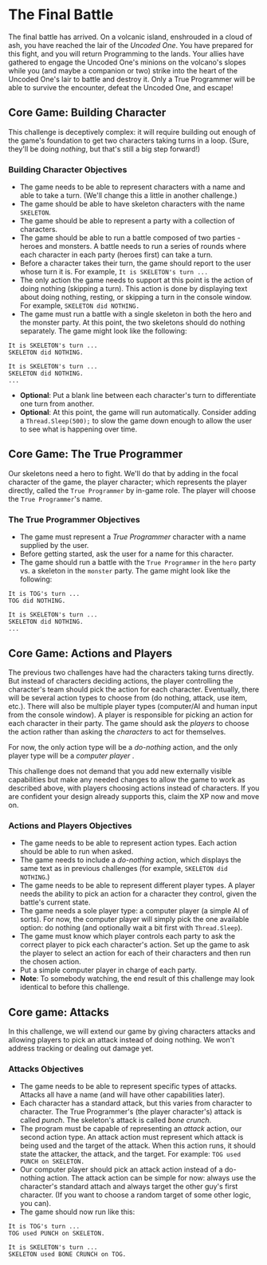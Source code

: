 # The Final Battle

The final battle has arrived. On a volcanic island, enshrouded in a cloud of ash, you have reached the lair of the *Uncoded One*. You have prepared for this fight, and you will return Programming to the lands. Your allies have gathered to engage the Uncoded One's minions on the volcano's slopes while you (and maybe a companion or two) strike into the heart of the Uncoded One's lair to battle and destroy it. Only a True Programmer will be able to survive the encounter, defeat the Uncoded One, and escape!

## Core Game: Building Character

This challenge is deceptively complex: it will require building out enough of the game's foundation to get two characters taking turns in a loop. (Sure, they'll be doing *nothing*, but that's still a big step forward!)

### Building Character Objectives

- The game needs to be able to represent characters with a name and able to take a turn. (We'll change this a little in another challenge.)
- The game should be able to have skeleton characters with the name `SKELETON`.
- The game should be able to represent a party with a collection of characters.
- The game should be able to run a battle composed of two parties - heroes and monsters. A battle needs to run a series of rounds where each character in each party (heroes first) can take a turn.
- Before a character takes their turn, the game should report to the user whose turn it is. For example, `It is SKELETON's turn ...`
- The only action the game needs to support at this point is the action of doing nothing (skipping a turn). This action is done by displaying text about doing nothing, resting, or skipping a turn in the console window. For example, `SKELETON did NOTHING.`
- The game must run a battle with a single skeleton in both the hero and the monster party. At this point, the two skeletons should do nothing separately. The game might look like the following:

````console
It is SKELETON's turn ...
SKELETON did NOTHING.

It is SKELETON's turn ...
SKELETON did NOTHING.
...
````

- **Optional**: Put a blank line between each character's turn to differentiate one turn from another.
- **Optional**: At this point, the game will run automatically. Consider adding a `Thread.Sleep(500);` to slow the game down enough to allow the user to see what is happening over time.

## Core Game: The True Programmer

Our skeletons need a hero to fight. We'll do that by adding in the focal character of the game, the player character; which represents the player directly, called the `True Programmer` by in-game role. The player will choose the `True Programmer`'s name.

### The True Programmer Objectives

- The game must represent a *True Programmer* character with a name supplied by the user.
- Before getting started, ask the user for a name for this character.
- The game should run a battle with the `True Programmer` in the `hero` party vs. a skeleton in the `monster` party. The game might look like the following:

````console
It is TOG's turn ...
TOG did NOTHING.

It is SKELETON's turn ...
SKELETON did NOTHING.
...
````

## Core Game: Actions and Players

The previous two challenges have had the characters taking turns directly. But instead of characters deciding actions, the player controlling the character's team should pick the action for each character. Eventually, there will be several action types to choose from (do nothing, attack, use item, etc.). There will also be multiple player types (computer/AI and human input from the console window). A player is responsible for picking an action for each character in their party. The game should ask the *players* to choose the action rather than asking the *characters* to act for themselves.

For now, the only action type will be a *do-nothing* action, and the only player type will be a *computer player* .

This challenge does not demand that you add new externally visible capabilities but make any needed changes to allow the game to work as described above, with players choosing actions instead of characters. If you are confident your design already supports this, claim the XP now and move on.

### Actions and Players Objectives

- The game needs to be able to represent action types. Each action should be able to run when asked.
- The game needs to include a *do-nothing* action, which displays the same text as in previous challenges (for example, `SKELETON did NOTHING`.)
- The game needs to be able to represent different player types. A player needs the ability to pick an action for a character they control, given the battle's current state.
- The game needs a sole player type: a computer player (a simple AI of sorts). For now, the computer player will simply pick the one available option: do nothing (and optionally wait a bit first with `Thread.Sleep`).
- The game must know which player controls each party to ask the correct player to pick each character's action. Set up the game to ask the player to select an action for each of their characters and then run the chosen action.
- Put a simple computer player in charge of each party.
- **Note**: To somebody watching, the end result of this challenge may look identical to before this challenge.

## Core game: Attacks

In this challenge, we will extend our game by giving characters attacks and allowing players to pick an attack instead of doing nothing. We won't address tracking or dealing out damage yet.

### Attacks Objectives

- The game needs to be able to represent specific types of attacks. Attacks all have a name (and will have other capabilities later).
- Each character has a standard attack, but this varies from character to character. The True Programmer's (the player character's) attack is called *punch*. The skeleton's attack is called *bone crunch*.
- The program must be capable of representing an *attack* action, our second action type. An attack action must represent which attack is being used and the target of the attack. When this action runs, it should state the attacker, the attack, and the target. For example: `TOG used PUNCH on SKELETON.`
- Our computer player should pick an attack action instead of a do-nothing action. The attack action can be simple for now: always use the character's standard attach and always target the other guy's first character. (If you want to choose a random target of some other logic, you can).
- The game should now run like this:

````console
It is TOG's turn ...
TOG used PUNCH on SKELETON.

It is SKELETON's turn ...
SKELETON used BONE CRUNCH on TOG.
````
